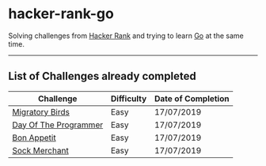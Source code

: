 # hacker-rank-go
Solving challenges from [Hacker Rank](https://www.hackerrank.com/dashboard) and trying to learn [Go](https://golang.org/) at the same time.

---

## List of Challenges already completed
| **Challenge** | **Difficulty** | **Date of Completion** |
|---------------|----------------|--------------------|
| [Migratory Birds](https://www.hackerrank.com/challenges/migratory-birds/problem?h_r=profile) | Easy | 17/07/2019 |
| [Day Of The Programmer](https://www.hackerrank.com/challenges/day-of-the-programmer?h_r=profile) | Easy | 17/07/2019 |
| [Bon Appetit](https://www.hackerrank.com/challenges/bon-appetit/problem?h_r=profile) | Easy | 17/07/2019 | 
| [Sock Merchant](https://www.hackerrank.com/challenges/sock-merchant/problem) | Easy | 17/07/2019
